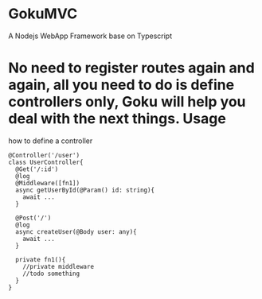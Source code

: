GokuMVC
==============
A Nodejs WebApp Framework base on Typescript

No need to register routes again and again, all you need to do is define controllers only, Goku will help you deal with the next things.
Usage
====
how to define a controller

    @Controller('/user')
    class UserController{
      @Get('/:id')
      @log
      @Middleware([fn1])
      async getUserById(@Param() id: string){
        await ...
      }
      
      @Post('/')
      @log
      async createUser(@Body user: any){
        await ...
      }
      
      private fn1(){
        //private middleware
        //todo something
      }
    }
